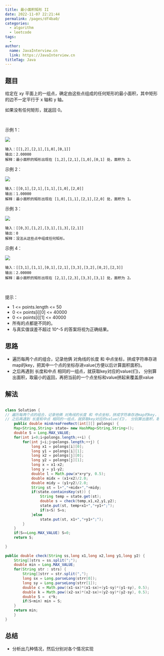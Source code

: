 ```yaml
---
title: 最小面积矩形 II
date: 2022-11-07 22:21:44
permalink: /pages/df4ba0/
categories:
  - algorithm
  - leetcode
tags:
  - 
author: 
  name: JavaInterview.cn
  link: https://JavaInterview.cn
titleTag: Java
---
```



## 题目

给定在 xy 平面上的一组点，确定由这些点组成的任何矩形的最小面积，其中矩形的边不一定平行于 x 轴和 y 轴。

如果没有任何矩形，就返回 0。

 

示例 1：

![](../../../media/pictures/leetcode/1a.png)


    输入：[[1,2],[2,1],[1,0],[0,1]]
    输出：2.00000
    解释：最小面积的矩形出现在 [1,2],[2,1],[1,0],[0,1] 处，面积为 2。
示例 2：

![](../../../media/pictures/leetcode/2(1).png)


    输入：[[0,1],[2,1],[1,1],[1,0],[2,0]]
    输出：1.00000
    解释：最小面积的矩形出现在 [1,0],[1,1],[2,1],[2,0] 处，面积为 1。
示例 3：

![](../../../media/pictures/leetcode/3.png)


    输入：[[0,3],[1,2],[3,1],[1,3],[2,1]]
    输出：0
    解释：没法从这些点中组成任何矩形。
示例 4：

![](../../../media/pictures/leetcode/4c.png)


    输入：[[3,1],[1,1],[0,1],[2,1],[3,3],[3,2],[0,2],[2,3]]
    输出：2.00000
    解释：最小面积的矩形出现在 [2,1],[2,3],[3,3],[3,1] 处，面积为 2。
 

提示：

- 1 <= points.length <= 50
- 0 <= points[i][0] <= 40000
- 0 <= points[i][1] <= 40000
- 所有的点都是不同的。
- 与真实值误差不超过 10^-5 的答案将视为正确结果。

## 思路

- 遍历每两个点的组合，记录他俩 对角线的长度 和 中点坐标，拼成字符串存进map的key，把其中一个点的坐标存进value(方便以后计算面积面积)。
- 之后再遇到 长度和中点 相同的一组点，就获取key对应的value(们)， 分别算出面积，取最小的返回，再把当前的一个点坐标和value拼起来覆盖原value


## 解法
```java

class Solution {
// 遍历每两个点的组合，记录他俩 对角线的长度 和 中点坐标，拼成字符串存进map的key，把其中一个点的坐标存进value(方便以后计算面积面积)。
// 之后再遇到 长度和中点 相同的一组点，就获取key对应的value(们)， 分别算出面积，取最小的返回，再把当前的一个点坐标和value拼起来覆盖原value
    public double minAreaFreeRect(int[][] polongs) {
	Map<String,String> state= new HashMap<String,String>();
	double S = Long.MAX_VALUE;
	for(int i=0;i<polongs.length;++i) {
		for(int j=i;j<polongs.length;++j) {
			long x1 = polongs[i][0];
			long y1 = polongs[i][1];
			long x2 = polongs[j][0];
			long y2 = polongs[j][1];
			long x = x1-x2;
			long y = y1-y2;
			double l = Math.pow(x*x+y*y, 0.5);
			double midx = (x1+x2)/2.0;
			double midy = (y1+y2)/2.0;
			String st = l+","+midx+","+midy;
			if(state.containsKey(st)) {
				String temp = state.get(st);
				double s = check(temp,x1,x2,y1,y2);
				state.put(st, temp+x1+","+y1+";");
				if(s<S) S=s;
			}else
				state.put(st, x1+","+y1+";");
		}
	}
	if(S==Long.MAX_VALUE) S=0;
	return S;
		
}
	
public double check(String ss,long x1,long x2,long y1,long y2) {
	String[]strs = ss.split(";");
	double min = Long.MAX_VALUE;
	for(String str : strs) {
		String[]strr = str.split(",");
		long sx = Long.parseLong(strr[0]);
		long sy = Long.parseLong(strr[1]);
		double c = Math.pow((x1-sx)*(x1-sx)+(y1-sy)*(y1-sy), 0.5);
		double k = Math.pow((x2-sx)*(x2-sx)+(y2-sy)*(y2-sy), 0.5);
		double S =  c*k;
		if(S<min) min = S;
	}
	return min;
    }
}
```

## 总结

- 分析出几种情况，然后分别对各个情况实现 
